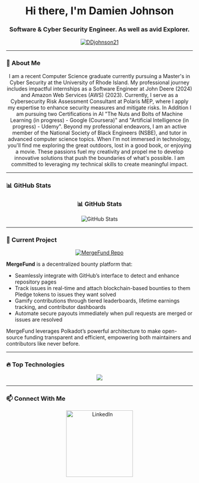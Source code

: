 <h1 align="center">Hi there, I'm Damien Johnson </h1>
<h3 align="center">Software & Cyber Security Engineer. As well as avid Explorer.</h3>

<p align="center">
  <a href="https://github.com/DDjohnson21">
    <img src="https://komarev.com/ghpvc/?username=DDjohnson21&label=Profile%20views&color=0e75b6&style=flat" alt="DDjohnson21" />
  </a>
</p>

---

### 🚀 About Me
<p align="center">
I am a recent Computer Science graduate currently pursuing a Master's in Cyber Security at the University of Rhode Island. My professional journey includes impactful internships as a Software Engineer at John Deere (2024) and Amazon Web Services (AWS) (2023). Currently, I serve as a Cybersecurity Risk Assessment Consultant at Polaris MEP, where I apply my expertise to enhance security measures and mitigate risks. In Addition I am pursuing two Certifications in AI "The Nuts and Bolts of Machine Learning (in progress) - Google (Coursera)" and "Artificial Intelligence (in progress) - Udemy". Beyond my professional endeavors, I am an active member of the National Society of Black Engineers (NSBE), and tutor in advanced computer science topics. When I'm not immersed in technology, you'll find me exploring the great outdoors, lost in a good book, or enjoying a movie. These passions fuel my creativity and propel me to develop innovative solutions that push the boundaries of what's possible. I am committed to leveraging my technical skills to create meaningful impact.
</p>

---

### 📊 GitHub Stats
<h3 align="center">📊 GitHub Stats</h3>
<p align="center">
  <img src="https://github-readme-stats.vercel.app/api?username=DDjohnson21&show_icons=true&theme=tokyonight" alt="GitHub Stats" />
</p>

---
### 💼 Current Project

<p align="center">
  <a href="https://github.com/MergeFund/MergeFund" target="_blank">
    <img 
      src="https://github-readme-stats.vercel.app/api/pin/?username=MergeFund&repo=MergeFund&theme=tokyonight" 
      alt="MergeFund Repo" 
    />
  </a>
</p>

**MergeFund** is a decentralized bounty platform that:

- Seamlessly integrate with GitHub’s interface to detect and enhance repository pages
- Track issues in real-time and attach blockchain-based bounties to them
Pledge tokens to issues they want solved
- Gamify contributions through tiered leaderboards, lifetime earnings tracking, and contributor dashboards
- Automate secure payouts immediately when pull requests are merged or issues are resolved

MergeFund leverages Polkadot’s powerful architecture to make open-source funding transparent and efficient, empowering both maintainers and contributors like never before. 

---

### 🔥 Top Technologies
<p align="center">
  <img src="https://skillicons.dev/icons?i=cpp,c,java,js,python,rust,swift,aws,boto,terraform,docker,mysql,git,linux,html,css,github,vscode,clion,intellij,jupyter,vim" />
</p>


---

### 📫 Connect With Me
<p align="center">
  <a href="https://www.linkedin.com/in/damien-d-johnson">
    <img 
      src="https://img.shields.io/badge/LinkedIn-blue?style=flat&logo=linkedin" 
      alt="LinkedIn" 
      width="180"
    >
  </a>
</p>

<!--
### 🐍 My Contribution Snake
<p align="center">
  <img src="https://raw.githubusercontent.com/DDjohnson21/DDjohnson21/main/output/github-contribution-grid-snake.svg" />
</p>


<!--
**DDjohnson21/DDjohnson21** is a ✨ _special_ ✨ repository because its `README.md` (this file) appears on your GitHub profile.

Here are some ideas to get you started:

- 🔭 I’m currently working on ...
- 🌱 I’m currently learning ...
- 👯 I’m looking to collaborate on ...
- 🤔 I’m looking for help with ...
- 💬 Ask me about ...
- 📫 How to reach me: ...
- 😄 Pronouns: ...
- ⚡ Fun fact: ...
-->
